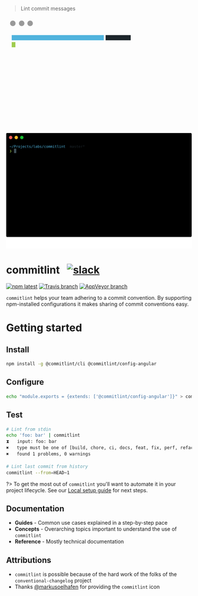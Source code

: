 > Lint commit messages

<div class="sequence">
    <svg class="placeholder" width="832" height="517">
        <style>
            .tuohi3 {fill: #50b3dd}
            .tZ1XQohX {fill: #d4d6d6}
            .t1b70aa {fill: #1d262b}
            .tZLMqtg {fill: #9fcc4e}
        </style>
        <circle cx="18" cy="18" r="7.5" fill="#999"></circle>
        <circle cx="42" cy="18" r="7.5" fill="#999"></circle>
        <circle cx="65" cy="18" r="7.5" fill="#999"></circle>
        <svg x="15" y="50">
            <rect class="text tuohi3" x="0" y="0" width="250" height="14"/>
            <rect class="text t1b70aa" x="255" y="0" width="68" height="14"/>
            <rect class="text tZLMqtg" x="0" y="19" width="10" height="14"/>
        </svg>
    </svg>
    <img src="./assets/commitlint.svg"/>
</div>

# commitlint &nbsp; [![slack][11]][12]

[![npm latest][2]][3] [![Travis branch][4]][5] [![AppVeyor branch][6]][7]

`commitlint` helps your team adhering to a commit convention. By supporting npm-installed configurations it makes sharing of commit conventions easy.

# Getting started

## Install

```bash
npm install -g @commitlint/cli @commitlint/config-angular
```

## Configure

```bash
echo "module.exports = {extends: ['@commitlint/config-angular']}" > commitlint.config.js
```

## Test

```bash
# Lint from stdin
echo 'foo: bar' | commitlint
⧗   input: foo: bar
✖   type must be one of [build, chore, ci, docs, feat, fix, perf, refactor, revert, style, test] [type-enum]
✖   found 1 problems, 0 warnings

# Lint last commit from history
commitlint --from=HEAD~1
```


?> To get the most out of `commitlint` you'll want to automate it in your project lifecycle. See our [Local setup guide](./guides-local-setup.md?id=guides-local-setup) for next steps.

## Documentation

* **Guides** - Common use cases explained in a step-by-step pace
* **Concepts** - Overarching topics important to understand the use of `commitlint`
* **Reference** - Mostly technical documentation

## Attributions

* `commitlint` is possible because of the hard work of the folks of the `conventional-changelog` project
* Thanks [@markusoelhafen](https://github.com/markusoelhafen) for providing
the `commitlint` icon

[0]: https://img.shields.io/badge/stability-stable-green.svg?style=flat-square
[1]: https://nodejs.org/api/documentation.html#documentation_stability_index
[2]: https://img.shields.io/npm/v/@commitlint/cli.svg?style=flat-square
[3]: https://npmjs.org/package/@commitlint/cli
[4]: https://img.shields.io/travis/marionebl/commitlint/master.svg?style=flat-square
[5]: https://travis-ci.org/marionebl/commitlint
[6]: https://img.shields.io/appveyor/ci/marionebl/commitlint/master.svg?style=flat-square
[7]: https://ci.appveyor.com/project/marionebl/commitlint

[8]: https://img.shields.io/badge/stability-experimental-orange.svg?style=flat-square
[9]: https://nodejs.org/api/documentation.html#documentation_stability_index

[10]: https://img.shields.io/npm/v/@commitlint/cli/next.svg?style=flat-square

[11]: http://devtoolscommunity.herokuapp.com/badge.svg?style=flat-square
[12]: http://devtoolscommunity.herokuapp.com
